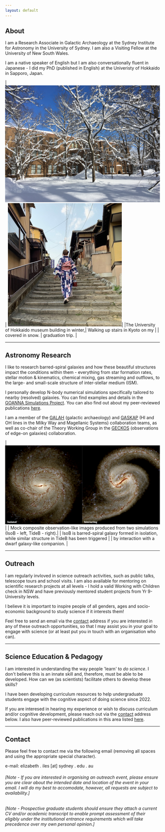 ```yaml
---
layout: default
---
```


## About

I am a Research Associate in Galactic Archaeology at the Sydney Institute for Astronomy in the University of Sydney. I am also a Visiting Fellow at the University of New South Wales. 

I am a native speaker of English but I am also conversationally fluent in Japanese - I did my PhD (published in English) at the Univeristy of Hokkaido in Sapporo, Japan.  

<style>
table {
    border-collapse: collapse;
}
table, th, td {
   border: none;
}
blockquote {
    border-left: none;
    padding-left: 10px;
}
</style>

|![The University of Hokkaido museum building with trees in front covered in snow](./assets/images/HokudaiSnow1.png) | ![Me in a yukata walking up stairs in traditional Kyoto](./assets/images/MeKyoto1.png)|
|The University of Hokkaido museum building in winter,| Walking up stairs in Kyoto on my |
| covered in snow. | graduation trip. |

* * *

## Astronomy Research

I like to research barred-spiral galaxies and how these beautiful structures impact the conditions within them - everything from star formation rates, stellar motion & kinematics, chemical mixing, gas streaming and outflows, to the large- and small-scale structure of inter-stellar medium (ISM). 

I personally develop N-body numerical simulations specifically tailored to nearby (resolved) galaxies. You can find examples and details in the [GOANNA Simulations Project](./Goannas.html). You can also find out about my peer-reviewed publications [here](./reference-list.html). 

I am a member of the <a href="https://www.galah-survey.org">GALAH</a> (galactic archaeology) and <a href="https://gaskap.anu.edu.au">GASKAP</a> (HI and OH lines in the Milky Way and Magellanic Systems) collaboration teams, as well as co-chair of the Theory Working Group in the <a href="https://geckos-survey.org">GECKOS</a> (observations of edge-on galaxies) collaboration.

|![Synthetic observation image of a two barred-spiral galaxies, on isolated and one interacting.](./assets/images/AB-IsoTideB_synthobs.png) |
| Mock composite observation-like images produced from two simulations (IsoB - left, TideB - right).| 
| IsoB is barred-spiral galaxy formed in isolation, while similar structure in TideB has been triggered |
|  by interaction with a dwarf galaxy-like companion. |

* * *

## Outreach

I am regularly invloved in science outreach activities, such as public talks, telescope tours and school visits. I am also available for mentoring on scientific research projects at all levels - I hold a valid Working with Children check in NSW and have previously mentored student projects from Yr 9-University levels. 

I believe it is important to inspire people of all genders, ages and socio-economic background to study science if it interests them!

Feel free to send an email via the [contact](###Contact) address if you are interested in any of these outreach opportunities, so that I may assist you in your goal to engage with science (or at least put you in touch with an organisation who can). 

* * *

## Science Education & Pedagogy

I am interested in understanding the way people 'learn' to *do science*. I don't believe this is an innate skill and, therefore, must be able to be developed. 
How can we (as scientists) facilitate others to develop these skills?  

I have been developing curriculum resources to help undergraduate students engage with the cognitive aspect of doing science since 2022. 

If you are interesed in hearing my experience or wish to discuss curriculum and/or cognitive development, please reach out via the [contact](###Contact) address below. I also have peer-reviewed publications in this area listed [here](./reference-list.html). 

* * *

## Contact
Please feel free to contact me via the following email (removing all spaces and using the appropriate special character). 

e-mail: elizabeth . iles [at] sydney . edu . au

###### [Note - If you are interested in organising an outreach event, please ensure you are clear about the intended date and location of the event in your email. I will do my best to accomodate, however, all requests are subject to availability.]

###### [Note - Prospective graduate students should ensure they attach a current CV and/or academic transcript to enable prompt assessment of their eligibly under the institutional entrance requirements which will take precedence over my own personal opinion.]

